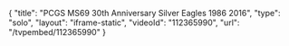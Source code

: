 {
    "title": "PCGS MS69 30th Anniversary Silver Eagles  1986   2016",
    "type": "solo",
    "layout": "iframe-static",
    "videoId": "112365990",
    "url": "\/tvpembed\/112365990"
}
